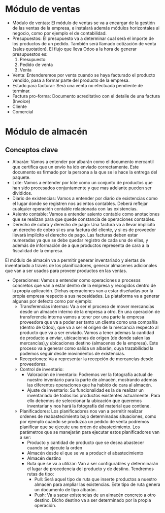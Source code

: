# Módulo de ventas
* Módulo de ventas: El módulo de ventas se va a encargar de la gestión de las ventas de la empresa, e instalará además módulos horizontales al negocio, como por ejemplo el de contabilidad.
* Presupuestos: El presupuesto va a determinar cual será el importe de los productos de un pedido. También será llamado cotización de venta (sales quotation). El flujo que lleva Odoo a la hora de generar presupuestos es:
	1. Presupuesto
	2. Pedido de venta
	3. Venta
* Venta: Entenderemos por venta cuando se haya facturado el producto vendido, pasa a formar parte del producto de la empresa.
* Estado para facturar: Será una venta no efectuada pendiente de terminar.
* Factura pro-forma: Documento acreditativo con el detalle de una factura (Invoice)
* Cliente
* Comercial

# Módulo de almacén

## Conceptos clave
* Albarán: Vamos a entender por albarán como el documento mercantil que certifica que un envío ha ido enviado correctamente. Este documento es firmado por la persona a la que se le hace la entrega del paquete.
* Lote: Vamos a entender por lote como un conjunto de productos que han sido procesados conjuntamente y que mas adelante pueden ser divididos.
* Diario de existencias: Vamos a entender por diario de existencias como el lugar donde se registren nos asientos contables. Deberá reflejar cualquier operación contable relacionada con las existencias.
* Asiento contable: Vamos a entender asiento contable como anotaciones que se realizan para que quede constancia de operaciones contables.
* Derecho de cobro y derecho de pago: Una factura va a llevar implícito un derecho de cobro si es una factura del cliente, y si es de proveedor llevará implícito el derecho de pago. Las facturas deben estar numeradas ya que se debe quedar registro de cada una de ellas, y además de información de a que productos representa de cara a la fiscalidad de la empresa.

El módulo de almacén va a permitir generar inventariado y alertas de inventariado a través de los planificadores, generar almacenes adicionales que van a ser usados para proveer productos en las ventas.

* Operaciones: Vamos a entender como operaciones a procesos concretos que van a estar dentro de la empresa y recogidos dentro de la propia aplicación. Dichas operaciones van a estar diseñadas por la propia empresa respecto a sus necesidades. La plataforma va a generar algunas por defecto como por ejemplo:
	* Transferencias internas: Va a ser el proceso de mover mercancías desde un almacén interno de la empresa a otro. En una operación de transferencia interna vamos a tener por una parte la empresa proveedora que va a poder ser tanto un cliente como una compañía (dentro de Odoo), que va a ser el origen de la mercancía respecto al producto que va a ser enviado. Vamos a tener ademas la cantidad de producto a enviar, ubicaciones de origen (de donde salen las mercancías),y ubicaciones destino (almacenes de la empresa). Este proceso va a generar como salida un albarán, cuya trazabilidad la podemos seguir desde movimientos de existencias.
	* Recepciones: Va a representar la recepción de mercancías desde proveedores.
	* Control de inventario:
		* Valoración de inventario: Podremos ver la fotografía actual de nuestro inventario para la parte de almacén, mostrando ademas las diferentes operaciones que ha habido de cara al almacén. 
		* Ajuste de inventario: Su funcionalidad es la de realizar un inventariado de todos los productos existentes actualmente. Para ello debemos de seleccionar la ubicación que queremos inventariar y nos hará la fotografía del material que contiene.
	* Planificadores: Los planificadores nos van a permitir realizar ordenes de reabastecimiento bajo determinadas situaciones, como por ejemplo cuando se produzca un pedido de venta podremos planificar que se ejecute una orden de abastecimiento. Los parámetros que se manejarán para ejecutar estos planificadores van a ser:
		* Producto y cantidad de producto que se desea abastecer cuando se ejecute la orden
		* Almacén desde el que se va a producir el abastecimiento
		* Almacén destino
		* Ruta que se va a utilizar: Van a ser configurables y determinarán el lugar de procedencia del producto y de destino. Tendremos rutas de tipo:
			* Pull: Será aquel tipo de ruta que inserte productos a nuestro almacén para ampliar las existencias. Este tipo de ruta genera un documento de tipo albarán.
			* Push: Va a sacar existencias de un almacén concreto a otro destino. Dicho destino va a ser determinado por la propia operación.